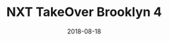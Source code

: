 ---
title: "NXT TakeOver Brooklyn 4"
date: 2018-08-18
location: Barclays Center, Brooklyn, NY

cagematch_list:
  - https://www.cagematch.net/?id=1&nr=206099
  - https://www.cagematch.net/?id=1&nr=181699
---